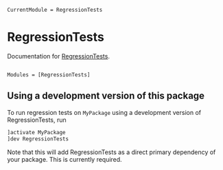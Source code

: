 ```@meta
CurrentModule = RegressionTests
```

# RegressionTests

Documentation for [RegressionTests](https://github.com/LilithHafner/RegressionTests.jl).

```@index
```

```@autodocs
Modules = [RegressionTests]
```

## Using a development version of this package

To run regression tests on `MyPackage` using a development version of RegressionTests,
run

```julia
]activate MyPackage
]dev RegressionTests
```

Note that this will add RegressionTests as a direct primary dependency of your package.
This is currently required.
